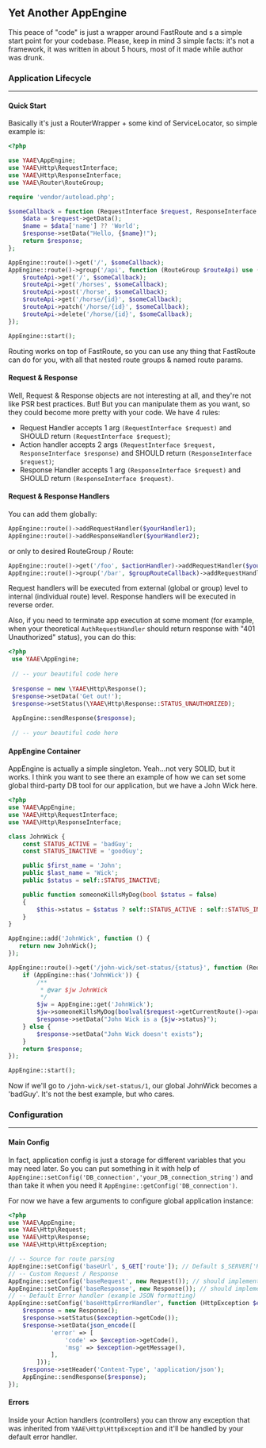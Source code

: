 ## Yet Another AppEngine

This peace of "code" is just a wrapper around FastRoute and s a simple start 
 point for your codebase. Please, keep in mind 3 simple facts: it's not a 
 framework, it was written in about 5 hours, most of it made while author 
 was drunk.
 
### Application Lifecycle

---

#### Quick Start

Basically it's just a RouterWrapper + some kind of ServiceLocator, so simple
 example is:
 
 ```php
 <?php
 
 use YAAE\AppEngine;
 use YAAE\Http\RequestInterface;
 use YAAE\Http\ResponseInterface;
 use YAAE\Router\RouteGroup;
 
 require 'vendor/autoload.php';
 
 $someCallback = function (RequestInterface $request, ResponseInterface $response) {
     $data = $request->getData();
     $name = $data['name'] ?? 'World';
     $response->setData("Hello, {$name}!");
     return $response;
 };
 
 AppEngine::route()->get('/', $someCallback);
 AppEngine::route()->group('/api', function (RouteGroup $routeApi) use ($someCallback) {
     $routeApi->get('/', $someCallback);
     $routeApi->get('/horses', $someCallback);
     $routeApi->post('/horse', $someCallback);
     $routeApi->get('/horse/{id}', $someCallback);
     $routeApi->patch('/horse/{id}', $someCallback);
     $routeApi->delete('/horse/{id}', $someCallback);
 });
 
 AppEngine::start();
 ```
 
 Routing works on top of FastRoute, so you can use any thing that FastRoute can do 
  for you, with all that nested route groups & named route params.
  
#### Request & Response 

Well, Request & Response objects are not interesting at all, and they're not like
PSR best practices. But! But you can manipulate them as you want, so they could
become more pretty with your code. We have 4 rules:
* Request Handler accepts 1 arg `(RequestInterface $request)` and SHOULD return
`(RequestInterface $request)`;
* Action handler accepts 2 args `(RequestInterface $request, ResponseInterface $response)` and 
SHOULD return `(ResponseInterface $request)`;
* Response Handler accepts 1 arg `(ResponseInterface $request)` and SHOULD return
 `(ResponseInterface $request)`.
 
 #### Request & Response Handlers
 
 You can add them globally:
 
 ```php
 AppEngine::route()->addRequestHandler($yourHandler1);
 AppEngine::route()->addResponseHandler($yourHandler2);
 ```
 
 or only to desired RouteGroup / Route:
 
 ```php
 AppEngine::route()->get('/foo', $actionHandler)->addRequestHandler($yourHandler);
 AppEngine::route()->group('/bar', $groupRouteCallback)->addRequestHandler($yourHandler);
 ```
 
 Request handlers will be executed from external (global or group) level to internal 
 (individual route) level. Response handlers will be executed in reverse order.
 
 Also, if you need to terminate app execution at some moment (for example, when your 
 theoretical `AuthRequestHandler` should return response with "401 Unauthorized" status),
 you can do this:
 
 ```php
 <?php
  use YAAE\AppEngine;
  
  // -- your beautiful code here
  
  $response = new \YAAE\Http\Response();
  $response->setData('Get out!');
  $response->setStatus(\YAAE\Http\Response::STATUS_UNAUTHORIZED);
    
  AppEngine::sendResponse($response);
  
  // -- your beautiful code here
 ```
 
#### AppEngine Container

AppEngine is actually a simple singleton. Yeah...not very SOLID, but it works. I think you want to see there an 
example of how we can set some global third-party DB tool for our application, but we have a John Wick here.

```php
<?php
use YAAE\AppEngine;
use YAAE\Http\RequestInterface;
use YAAE\Http\ResponseInterface;

class JohnWick {
    const STATUS_ACTIVE = 'badGuy';
    const STATUS_INACTIVE = 'goodGuy';

    public $first_name = 'John';
    public $last_name = 'Wick';
    public $status = self::STATUS_INACTIVE;

    public function someoneKillsMyDog(bool $status = false)
    {
        $this->status = $status ? self::STATUS_ACTIVE : self::STATUS_INACTIVE;
    }
}

AppEngine::add('JohnWick', function () {
   return new JohnWick();
});

AppEngine::route()->get('/john-wick/set-status/{status}', function (RequestInterface $request, ResponseInterface $response) {
    if (AppEngine::has('JohnWick')) {
        /**
         * @var $jw JohnWick
         */
        $jw = AppEngine::get('JohnWick');
        $jw->someoneKillsMyDog(boolval($request->getCurrentRoute()->params['status']));
        $response->setData("John Wick is a {$jw->status}");
    } else {
        $response->setData("John Wick doesn't exists");
    }
    return $response;
});

AppEngine::start();

```

Now if we'll go to `/john-wick/set-status/1`, our global JohnWick becomes a 'badGuy'. It's not the best example, but
who cares.
 
### Configuration
 
---

#### Main Config

In fact, application config is just a storage for different variables that you may need later. So you can put something
 in it with help of `AppEngine::setConfig('DB_connection','your_DB_connection_string')` and than take it when you need
 it `AppEngine::getConfig('DB_connection')`.

For now we have a few arguments to configure global application instance:

```php
<?php
use YAAE\AppEngine;
use YAAE\Http\Request;
use YAAE\Http\Response;
use YAAE\Http\HttpException;

// -- Source for route parsing
AppEngine::setConfig('baseUrl', $_GET['route']); // Default $_SERVER['REQUEST_URI'] without $_GET params
// -- Custom Request / Response
AppEngine::setConfig('baseRequest', new Request()); // should implement YAAE\Http\RequestInterface
AppEngine::setConfig('baseResponse', new Response()); // should implement YAAE\Http\ResponseInterface
// -- Default Error handler (example JSON formatting)
AppEngine::setConfig('baseHttpErrorHandler', function (HttpException $exception) {
    $response = new Response();
    $response->setStatus($exception->getCode());
    $response->setData(json_encode([
            'error' => [
                'code' => $exception->getCode(),
                'msg' => $exception->getMessage(),
            ],
        ]));
    $response->setHeader('Content-Type', 'application/json');
    AppEngine::sendResponse($response);
});
```

#### Errors

Inside your Action handlers (controllers) you can throw any exception that was inherited from `YAAE\Http\HttpException` 
and it'll be handled by your default error handler.
